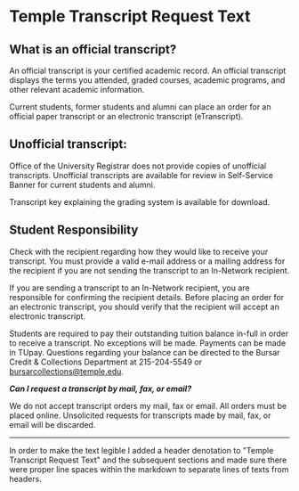 # Temple Transcript Request Text

## What is an official transcript?

An official transcript is your certified academic record. An official transcript displays the terms you attended, graded courses, academic programs, and other relevant academic information. 

Current students, former students and alumni can place an order for an official paper transcript or an electronic transcript (eTranscript).

## Unofficial transcript:

Office of the University Registrar does not provide copies of unofficial transcripts. Unofficial transcripts are available for review in Self-Service Banner for current students and alumni.

Transcript key explaining the grading system is available for download.

 

## Student Responsibility

Check with the recipient regarding how they would like to receive your transcript. You must provide a valid e-mail address or a mailing address for the recipient if you are not sending the transcript to an In-Network recipient.

If you are sending a transcript to an In-Network recipient, you are responsible for confirming the recipient details. Before placing an order for an electronic transcript, you should verify that the recipient will accept an electronic transcript.

Students are required to pay their outstanding tuition balance in-full in order to receive a transcript.  No exceptions will be made.  Payments can be made in TUpay. Questions regarding your balance can be directed to the Bursar Credit & Collections Department at 215-204-5549 or bursarcollections@temple.edu.

 

***Can I request a transcript by mail, fax, or email?***

We do not accept transcript orders my mail, fax or email. All orders must be placed online. Unsolicited requests for transcripts made by mail, fax, or email will be discarded.

---

In order to make the text legible I added a header denotation to "Temple Transcript Request Text" and the subsequent sections and made sure there were proper line spaces within the markdown to separate lines of texts from headers. 
